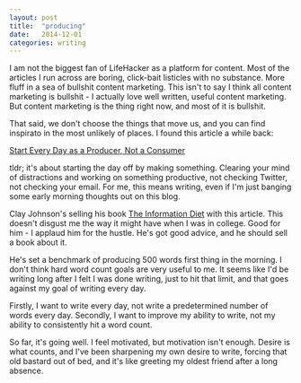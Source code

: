 ```yaml
---
layout: post
title:  "producing"
date:   2014-12-01
categories: writing
---
```


I am not the biggest fan of LifeHacker as a platform for content. Most of the articles I run across are boring, click-bait listicles with no substance. More fluff in a sea of bullshit content marketing. This isn't to say I think all content marketing is bullshit - I actually love well written, useful content marketing. But content marketing is the thing right now, and most of it is bullshit.

That said, we don't choose the things that move us, and you can find inspirato in the most unlikely of places. I found this article a while back:

[Start Every Day as a Producer, Not a Consumer](http://lifehacker.com/5887345/start-every-day-as-a-producer-not-a-consumer)

tldr; it's about starting the day off by making something. Clearing your mind of distractions and working on something productive, not checking Twitter, not checking your email. For me, this means writing, even if I'm just banging some early morning thoughts out on this blog.

Clay Johnson's selling his book [The Information Diet](http://www.informationdiet.com/blog/read/500-words-before-8am) with this article. This doesn't disgust me the way it might have when I was in college. Good for him - I applaud him for the hustle. He's got good advice, and he should sell a book about it.

He's set a benchmark of producing 500 words first thing in the morning. I don't think hard word count goals are very useful to me. It seems like I'd be writing long after I felt I was done writing, just to hit that limit, and that goes against my goal of writing every day.

Firstly, I want to write every day, not write a predetermined number of words every day. Secondly, I want to improve my ability to write, not my ability to consistently hit a word count.

So far, it's going well. I feel motivated, but motivation isn't enough. Desire is what counts, and I've been sharpening my own desire to write, forcing that old bastard out of bed, and it's like greeting my oldest friend after a long absence.
